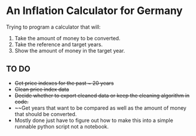 # An Inflation Calculator for Germany

Trying to program a calculator that will:

1. Take the amount of money to be converted.
2. Take the reference and target years.
3. Show the amount of money in the target year.

## TO DO

- ~~Get price indexes for the past ~ 20 years~~
- ~~Clean price index data~~
- ~~Decide whether to export cleaned data or keep the cleaning algorithm in code.~~
- ~~Get years that want to be compared as well as the amount of money that should be converted.
- Mostly done just have to figure out how to make this into a simple runnable python script not a notebook.